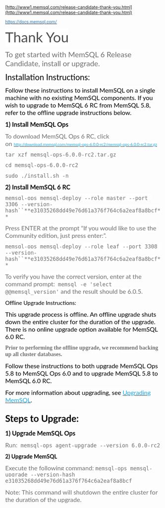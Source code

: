 [http://www1.memsql.com/release-candidate-thank-you.html](http://www1.memsql.com/release-candidate-thank-you.html)

[<span style="color: rgb(51,122,183);background-color: transparent;font-size: 14px;font-family: Roboto, sans-serif;">https://docs.memsql.com/</span>](https://docs.memsql.com/)

<span style="color: rgb(79,79,79);background-color: rgb(255,255,255);font-size: 45px;font-family: freight-sans-pro, lato, sans-serif;">Thank You</span>

<span style="color: rgb(112,112,112);background-color: rgb(255,255,255);font-size: 24px;font-family: freight-sans-pro, lato, sans-serif;">To get started with MemSQL 6 Release Candidate, install or upgrade.</span>

<span style="color: rgb(0,0,0);background-color: rgb(255,255,255);font-size: 26px;font-family: freight-sans-pro, lato, sans-serif;">Installation Instructions:</span>

<span style="color: rgb(0,0,0);background-color: rgb(255,255,255);font-size: 20px;font-family: freight-sans-pro, lato, sans-serif;">Follow these instructions to install MemSQL on a single machine with no existing MemSQL components. If you wish to upgrade to MemSQL 6 RC from MemSQL 5.8, refer to the offline upgrade instructions below.</span>

<span style="color: rgb(0,0,0);background-color: rgb(255,255,255);font-size: 20px;font-family: freight-sans-pro, lato, sans-serif;">**1) Install MemSQL Ops**</span>

<span style="color: rgb(112,112,112);background-color: rgb(255,255,255);font-size: 20px;font-family: freight-sans-pro, lato, sans-serif;">To download MemSQL Ops 6 RC, click on </span>[<span style="color: rgb(38,171,226);background-color: rgb(255,255,255);font-size: 13px;font-family: freight-sans-pro, lato, sans-serif;">http://download.memsql.com/memsql-ops-6.0.0-rc2/memsql-ops-6.0.0-rc2.tar.gz</span>](http://download.memsql.com/memsql-ops-6.0.0-rc2/memsql-ops-6.0.0-rc2.tar.gz)

<span style="color: rgb(112,112,112);background-color: rgb(255,255,255);font-size: 20px;font-family: freight-sans-pro, lato, sans-serif;">`tar xzf memsql-ops-6.0.0-rc2.tar.gz`</span>

<span style="color: rgb(112,112,112);background-color: rgb(255,255,255);font-size: 20px;font-family: freight-sans-pro, lato, sans-serif;">`cd memsql-ops-6.0.0-rc2`</span>

<span style="color: rgb(112,112,112);background-color: rgb(255,255,255);font-size: 20px;font-family: freight-sans-pro, lato, sans-serif;">`sudo ./install.sh -n`</span>

<span style="color: rgb(0,0,0);background-color: rgb(255,255,255);font-size: 20px;font-family: freight-sans-pro, lato, sans-serif;">**2) Install MemSQL 6 RC**</span>

<span style="color: rgb(112,112,112);background-color: rgb(255,255,255);font-size: 20px;font-family: freight-sans-pro, lato, sans-serif;">`memsql-ops memsql-deploy --role master --port 3306 --version-hash``**e31035268dd49e76d61a376f764c6a2eaf8a8bcf**`</span>

<span style="color: rgb(112,112,112);background-color: rgb(255,255,255);font-size: 20px;font-family: freight-sans-pro, lato, sans-serif;">Press ENTER at the prompt “If you would like to use the Community edition, just press enter:”.</span>

<span style="color: rgb(112,112,112);background-color: rgb(255,255,255);font-size: 20px;font-family: freight-sans-pro, lato, sans-serif;">`memsql-ops memsql-deploy --role leaf --port 3308 --version-hash``**e31035268dd49e76d61a376f764c6a2eaf8a8bcf**`</span>

<span style="color: rgb(112,112,112);background-color: rgb(255,255,255);font-size: 20px;font-family: freight-sans-pro, lato, sans-serif;">To verify you have the correct version, enter at the command prompt:  `memsql -e 'select @@memsql_version'` and the result should be 6.0.5.</span>

<span style="color: rgb(0,0,0);background-color: rgb(255,255,255);font-size: 18px;font-family: freight-sans-pro, lato, sans-serif;">Offline Upgrade Instructions:</span>

<span style="color: rgb(0,0,0);background-color: rgb(255,255,255);font-size: 20px;font-family: freight-sans-pro, lato, sans-serif;">This upgrade process is offline. An offline upgrade shuts down the entire cluster for the duration of the upgrade. There is no online upgrade option available for MemSQL 6.0 RC.</span>

<span style="color: rgb(112,112,112);background-color: rgb(255,255,255);font-size: 18px;font-family: freight-sans-pro;">**Prior to performing the offline upgrade, we recommend backing up all cluster databases.**</span>

<span style="color: rgb(0,0,0);background-color: rgb(255,255,255);font-size: 20px;font-family: freight-sans-pro, lato, sans-serif;">Follow these instructions to both upgrade MemSQL Ops 5.8 to MemSQL Ops 6.0 and to upgrade MemSQL 5.8 to MemSQL 6.0 RC.</span>

<span style="color: rgb(0,0,0);background-color: rgb(255,255,255);font-size: 20px;font-family: freight-sans-pro, lato, sans-serif;">For more information about upgrading, see </span>[<span style="color: rgb(38,171,226);background-color: rgb(255,255,255);font-size: 20px;font-family: freight-sans-pro, lato, sans-serif;">Upgrading MemSQL</span>](https://docs.memsql.com/operational-manual/v6.0-beta/upgrading-memsql/)<span style="color: rgb(0,0,0);background-color: rgb(255,255,255);font-size: 20px;font-family: freight-sans-pro, lato, sans-serif;">.</span>

## <span style="color: rgb(0,0,0);background-color: rgb(255,255,255);font-size: 30px;font-family: freight-sans-pro, lato, sans-serif;">**Steps to Upgrade:**</span>

<span style="color: rgb(0,0,0);background-color: rgb(255,255,255);font-size: 20px;font-family: freight-sans-pro, lato, sans-serif;">**1) Upgrade MemSQL Ops**</span>

<span style="color: rgb(112,112,112);background-color: rgb(255,255,255);font-size: 20px;font-family: freight-sans-pro, lato, sans-serif;">Run:  `memsql-ops agent-upgrade --version 6.0.0-rc2`</span>

<span style="color: rgb(0,0,0);background-color: rgb(255,255,255);font-size: 18px;font-family: freight-sans-pro, lato, sans-serif;">**2) Upgrade MemSQL**</span>

<span style="color: rgb(112,112,112);background-color: rgb(255,255,255);font-size: 20px;font-family: freight-sans-pro, lato, sans-serif;">Execute the following command: `memsql-ops memsql-upgrade --version-hash e31035268dd49e76d61a376f764c6a2eaf8a8bcf`</span>

<span style="color: rgb(112,112,112);background-color: rgb(255,255,255);font-size: 20px;font-family: freight-sans-pro, lato, sans-serif;">Note: This command will shutdown the entire cluster for the duration of the upgrade.</span>